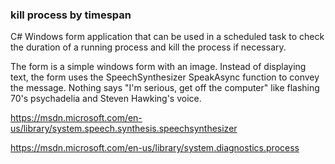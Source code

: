 ### kill process by timespan
C# Windows form application that can be used in a scheduled task to check the duration of a running process and kill the process if necessary.

The form is a simple windows form with an image.  Instead of displaying text, the form uses the SpeechSynthesizer SpeakAsync function to convey the message.  Nothing says "I'm serious, get off the computer" like flashing 70's psychadelia and Steven Hawking's voice. 

https://msdn.microsoft.com/en-us/library/system.speech.synthesis.speechsynthesizer

https://msdn.microsoft.com/en-us/library/system.diagnostics.process
